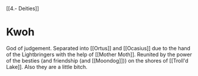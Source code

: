 [[4.- Deities]]
# Kwoh
God of judgement.
Separated into [[Ortus]] and [[Ocasius]] due to the hand of the Lightbringers with the help of [[Mother Moth]]. Reunited by the power of the besties (and friendship (and [[Moondog]])) on the shores of [[Troll'd Lake]].
Also they are a little bitch.